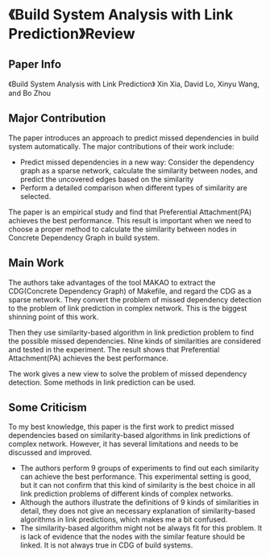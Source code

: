 # 《Build System Analysis with Link Prediction》Review

## Paper Info

《Build System Analysis with Link Prediction》
Xin Xia, David Lo, Xinyu Wang, and Bo Zhou

## Major Contribution

The paper introduces an approach to predict missed dependencies in build system automatically.  The major contributions of their work include: 
- Predict missed dependencies in a new way: Consider the dependency graph as a sparse network, calculate the similarity between nodes, and predict the uncovered edges based on the similarity
- Perform a detailed comparison when different types of similarity are selected.

The paper is an empirical study and find that Preferential Attachment(PA) achieves the best performance. This result is important when we need to choose a proper method to calculate the similarity between nodes in Concrete Dependency Graph in build system.

## Main Work

The authors take advantages of the tool MAKAO to extract the CDG(Concrete Dependency Graph) of Makefile, and regard the CDG as a sparse network. They convert the problem of missed dependency detection to the problem of link prediction in complex network. This is the biggest shinning point of this work.

Then they use similarity-based algorithm in link prediction problem to find the possible missed dependencies. Nine kinds of similarities are considered and tested in the experiment. The result shows that Preferential Attachment(PA) achieves the best performance.

The work gives a new view to solve the problem of missed dependency detection. Some methods in link prediction can be used. 

## Some Criticism

To my best knowledge, this paper is  the first work to predict missed dependencies based on similarity-based algorithms in link predictions of complex network. However, it has several limitations and needs to be discussed and improved.

- The authors perform 9 groups of experiments to find out each similarity can achieve the best performance. This experimental setting is good, but it can not confirm that this kind of similarity is the best choice in all link prediction problems of different kinds of complex networks.
- Although the authors illustrate the definitions of 9 kinds of similarities in detail, they does not give an necessary explanation of similarity-based algorithms in link predictions, which makes me a bit confused.
- The similarity-based algorithm might not be always fit for this problem. It is lack of evidence that the nodes with the similar feature should be linked. It is not always true in CDG of build systems.